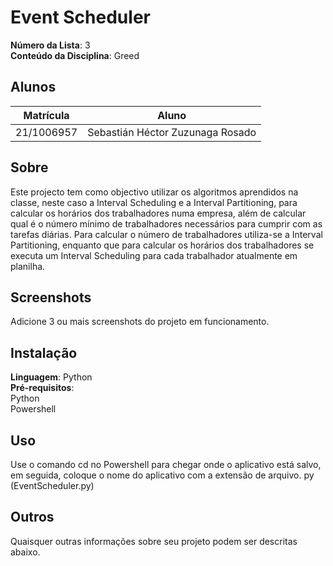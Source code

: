 # Event Scheduler

**Número da Lista**: 3<br>
**Conteúdo da Disciplina**: Greed<br>

## Alunos
|Matrícula | Aluno |
| -- | -- |
| 21/1006957  |  Sebastián Héctor Zuzunaga Rosado |

## Sobre 
Este projecto tem como objectivo utilizar os algoritmos aprendidos na classe, neste caso a Interval Scheduling e a Interval Partitioning, para calcular os horários dos trabalhadores numa empresa, além de calcular qual é o número mínimo de trabalhadores necessários para cumprir com as tarefas diárias. Para calcular o número de trabalhadores utiliza-se a Interval Partitioning, enquanto que para calcular os horários dos trabalhadores se executa um Interval Scheduling para cada trabalhador atualmente em planilha.

## Screenshots
Adicione 3 ou mais screenshots do projeto em funcionamento.

## Instalação 
**Linguagem**: Python<br>
**Pré-requisitos**:<br>
Python<br>
Powershell<br>

## Uso 
Use o comando cd no Powershell para chegar onde o aplicativo está salvo, em seguida, coloque o nome do aplicativo com a extensão de arquivo. py (EventScheduler.py)

## Outros 
Quaisquer outras informações sobre seu projeto podem ser descritas abaixo.




